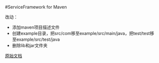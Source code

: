 #ServiceFramework for Maven


改动：
* 添加maven项目描述文件
* 创建example目录，把src/com移至example/src/main/java，把test/test移至example/src/test/java
* 删除lib和jar文件夹

[原始文档](https://github.com/allwefantasy/ServiceFramework)
